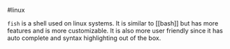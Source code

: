 #linux

`fish` is a shell used on linux systems. It is similar to [[bash]] but has more features and is more customizable. It is also more user friendly since it has auto complete and syntax highlighting out of the box.